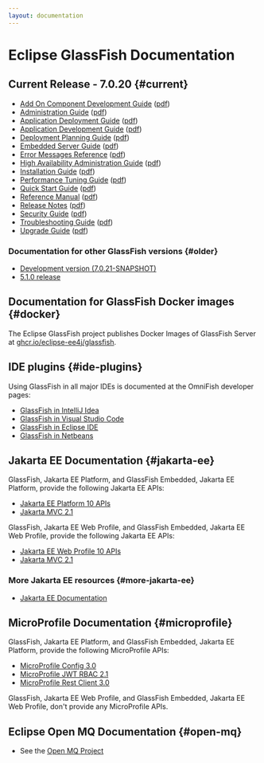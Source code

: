 ```yaml
---
layout: documentation
---
```


# Eclipse GlassFish Documentation

## Current Release - 7.0.20 {#current}

* [Add On Component Development Guide](docs/latest/add-on-component-development-guide.html)
  ([pdf](docs/latest/add-on-component-development-guide.pdf))
* [Administration Guide](docs/latest/administration-guide.html)
  ([pdf](docs/latest/administration-guide.pdf))
* [Application Deployment Guide](docs/latest/application-deployment-guide.html)
  ([pdf](docs/latest/application-deployment-guide.pdf))
* [Application Development Guide](docs/latest/application-development-guide.html)
  ([pdf](docs/latest/application-development-guide.pdf))
* [Deployment Planning Guide](docs/latest/deployment-planning-guide.html)
  ([pdf](docs/latest/deployment-planning-guide.pdf))
* [Embedded Server Guide](docs/latest/embedded-server-guide.html)
  ([pdf](docs/latest/embedded-server-guide.pdf))
* [Error Messages Reference](docs/latest/error-messages-reference.html)
  ([pdf](docs/latest/error-messages-reference.pdf))
* [High Availability Administration Guide](docs/latest/ha-administration-guide.html)
  ([pdf](docs/latest/ha-administration-guide.pdf))
* [Installation Guide](docs/latest/installation-guide.html)
  ([pdf](docs/latest/installation-guide.pdf))
* [Performance Tuning Guide](docs/latest/performance-tuning-guide.html)
  ([pdf](docs/latest/performance-tuning-guide.pdf))
* [Quick Start Guide](docs/latest/quick-start-guide.html)
  ([pdf](docs/latest/quick-start-guide.pdf))
* [Reference Manual](docs/latest/reference-manual.html)
  ([pdf](docs/latest/reference-manual.pdf))
* [Release Notes](docs/latest/release-notes.html)
  ([pdf](docs/latest/release-notes.pdf))
* [Security Guide](docs/latest/security-guide.html)
  ([pdf](docs/latest/security-guide.pdf))
* [Troubleshooting Guide](docs/latest/troubleshooting-guide.html)
  ([pdf](docs/latest/troubleshooting-guide.pdf))
* [Upgrade Guide](docs/latest/upgrade-guide.html)
  ([pdf](docs/latest/upgrade-guide.pdf))

### Documentation for other GlassFish versions {#older}

* [Development version (7.0.21-SNAPSHOT)](docs#development)
* [5.1.0 release](docs#5.1.0)

## Documentation for GlassFish Docker images {#docker}

The Eclipse GlassFish project publishes Docker Images of GlassFish Server at [ghcr.io/eclipse-ee4j/glassfish](https://ghcr.io/eclipse-ee4j/glassfish).

## IDE plugins {#ide-plugins}

Using GlassFish in all major IDEs is documented at the OmniFish developer pages:

* [GlassFish in IntelliJ Idea](https://omnifish.ee/developers/glassfish-server/ide-plugins-for-glassfish/intellij-idea/)
* [GlassFish in Visual Studio Code](https://omnifish.ee/developers/glassfish-server/ide-plugins-for-glassfish/eclipse-glassfish-in-visual-studio-code/)
* [GlassFish in Eclipse IDE](https://omnifish.ee/developers/glassfish-server/ide-plugins-for-glassfish/eclipse-ide/)
* [GlassFish in Netbeans](https://omnifish.ee/developers/glassfish-server/ide-plugins-for-glassfish/netbeans/)

## Jakarta EE Documentation {#jakarta-ee}

GlassFish, Jakarta EE Platform, and GlassFish Embedded, Jakarta EE Platform, provide the following Jakarta EE APIs:

* [Jakarta EE Platform 10 APIs](https://jakarta.ee/specifications/platform/10/)
* [Jakarta MVC 2.1](https://jakarta.ee/specifications/mvc/2.1/)

GlassFish, Jakarta EE Web Profile, and GlassFish Embedded, Jakarta EE Web Profile, provide the following Jakarta EE APIs:

* [Jakarta EE Web Profile 10 APIs](https://jakarta.ee/specifications/webprofile/10/)
* [Jakarta MVC 2.1](https://jakarta.ee/specifications/mvc/2.1/)

### More Jakarta EE resources {#more-jakarta-ee}

* [Jakarta EE Documentation](https://jakarta.ee/resources/#documentation)

## MicroProfile Documentation {#microprofile}

GlassFish, Jakarta EE Platform, and GlassFish Embedded, Jakarta EE Platform, provide the following MicroProfile APIs:

* [MicroProfile Config 3.0](https://github.com/eclipse/microprofile-config/releases/tag/3.0.3)
* [MicroProfile JWT RBAC 2.1](https://github.com/eclipse/microprofile-jwt-auth/releases/tag/2.1)
* [MicroProfile Rest Client 3.0](https://github.com/eclipse/microprofile-rest-client/releases/tag/3.0)

GlassFish, Jakarta EE Web Profile, and GlassFish Embedded, Jakarta EE Web Profile, don't provide any MicroProfile APIs.


## Eclipse Open MQ Documentation {#open-mq}

* See the [Open MQ Project](https://eclipse-ee4j.github.io/openmq/guides)